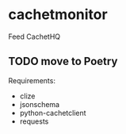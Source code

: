 # cachetmonitor
Feed CachetHQ 

## TODO move to Poetry

Requirements:

- clize
- jsonschema
- python-cachetclient
- requests
